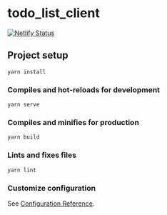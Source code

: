 # todo_list_client
[![Netlify Status](https://api.netlify.com/api/v1/badges/95826dc0-6fc0-4507-998a-94c974896e52/deploy-status)](https://app.netlify.com/sites/modest-bassi-561e75/deploys)

## Project setup
```
yarn install
```

### Compiles and hot-reloads for development
```
yarn serve
```

### Compiles and minifies for production
```
yarn build
```

### Lints and fixes files
```
yarn lint
```

### Customize configuration
See [Configuration Reference](https://cli.vuejs.org/config/).
